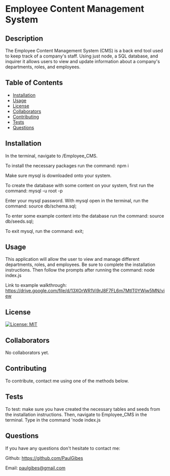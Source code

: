 # Employee Content Management System

## Description

The Employee Content Management System (CMS) is a back end tool used to keep track of a company's staff. Using just node, a SQL database, and inquirer it allows users to view and update information about a company's departments, roles, and employees.

## Table of Contents

- [Installation](#installation)
- [Usage](#usage)
- [License](#license)
- [Collaborators](#collaborators)
- [Contributing](#contributing)
- [Tests](#tests)
- [Questions](#questions)

## Installation

In the terminal, navigate to /Employee_CMS.

To install the necessary packages run the command: npm i

Make sure mysql is downloaded onto your system.

To create the database with some content on your system, first run the command: mysql -u root -p

Enter your mysql password. With mysql open in the terminal, run the command: source db/schema.sql;

To enter some example content into the database run the command: source db/seeds.sql;

To exit mysql, run the command: exit;

## Usage

This application will allow the user to view and manage different departments, roles, and employees. Be sure to complete the installation instructions. Then follow the prompts after running the command: node index.js

Link to example walkthrough: https://drive.google.com/file/d/13XOrWR1Vi9rJ8F7FL6m7MtlT0YWjw5MN/view

## License

[![License: MIT](https://img.shields.io/badge/License-MIT-yellow.svg)](https://opensource.org/licenses/MIT)

## Collaborators

No collaborators yet.

## Contributing

To contribute, contact me using one of the methods below.

## Tests

To test: make sure you have created the necessary tables and seeds from the installation instructions. Then, navigate to Employee_CMS in the terminal. Type in the command 'node index.js

## Questions

If you have any questions don't hesitate to contact me:

Github: https://github.com/PaulGibes

Email: paulgibes@gmail.com
